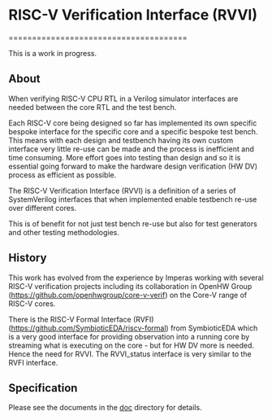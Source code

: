 # RISC-V Verification Interface (RVVI)
======================================

This is a work in progress.

About
-----
When verifying RISC-V CPU RTL in a Verilog simulator interfaces are needed between the core RTL and the test bench.

Each RISC-V core being designed so far has implemented its own specific bespoke interface for the specific core and a specific bespoke test bench. This means with each design and testbench having its own custom interface very little re-use can be made and the process is inefficient and time consuming. More effort goes into testing than design and so it is essential going forward to make the hardware design verification (HW DV) process as efficient as possible.

The RISC-V Verification Interface (RVVI) is a definition of a series of SystemVerilog interfaces that when implemented enable testbench re-use over different cores.

This is of benefit for not just test bench re-use but also for test generators and other testing methodologies.

History
-------
This work has evolved from the experience by Imperas working with several RISC-V verification projects including its collaboration in OpenHW Group (https://github.com/openhwgroup/core-v-verif) on the Core-V range of RISC-V cores.

There is the RISC-V Formal Interface (RVFI) (https://github.com/SymbioticEDA/riscv-formal) from SymbioticEDA which is a very good interface for providing observation into a running core by streaming what is executing on the core  - but for HW DV more is needed. Hence the need for RVVI. The RVVI_status interface is very similar to the RVFI interface.

Specification
-------------
Please see the documents in the [doc](/doc) directory for details.

##
